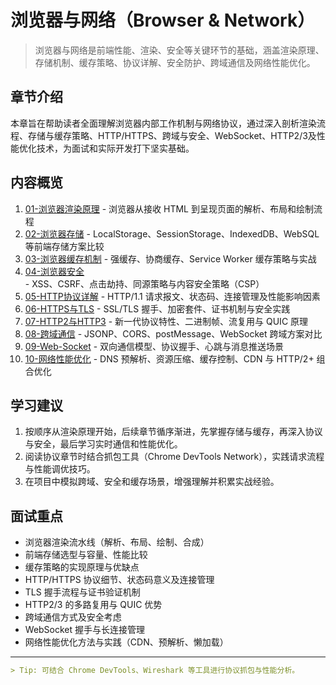 # 浏览器与网络（Browser & Network）

> 浏览器与网络是前端性能、渲染、安全等关键环节的基础，涵盖渲染原理、存储机制、缓存策略、协议详解、安全防护、跨域通信及网络性能优化。

## 章节介绍

本章旨在帮助读者全面理解浏览器内部工作机制与网络协议，通过深入剖析渲染流程、存储与缓存策略、HTTP/HTTPS、跨域与安全、WebSocket、HTTP2/3及性能优化技术，为面试和实际开发打下坚实基础。

## 内容概览

1. [01-浏览器渲染原理](./01-浏览器渲染原理.md) - 浏览器从接收 HTML 到呈现页面的解析、布局和绘制流程
2. [02-浏览器存储](./02-浏览器存储.md) - LocalStorage、SessionStorage、IndexedDB、WebSQL 等前端存储方案比较
3. [03-浏览器缓存机制](./03-浏览器缓存机制.md) - 强缓存、协商缓存、Service Worker 缓存策略与实战
4. [04-浏览器安全](./04-浏览器安全.md) - XSS、CSRF、点击劫持、同源策略与内容安全策略（CSP）
5. [05-HTTP协议详解](./05-HTTP协议详解.md) - HTTP/1.1 请求报文、状态码、连接管理及性能影响因素
6. [06-HTTPS与TLS](./06-HTTPS与TLS.md) - SSL/TLS 握手、加密套件、证书机制与安全实践
7. [07-HTTP2与HTTP3](./07-HTTP2与HTTP3.md) - 新一代协议特性、二进制帧、流复用与 QUIC 原理
8. [08-跨域通信](./08-跨域通信.md) - JSONP、CORS、postMessage、WebSocket 跨域方案对比
9. [09-Web-Socket](./09-Web-Socket.md) - 双向通信模型、协议握手、心跳与消息推送场景
10. [10-网络性能优化](./10-网络性能优化.md) - DNS 预解析、资源压缩、缓存控制、CDN 与 HTTP/2+ 组合优化

## 学习建议

1. 按顺序从渲染原理开始，后续章节循序渐进，先掌握存储与缓存，再深入协议与安全，最后学习实时通信和性能优化。
2. 阅读协议章节时结合抓包工具（Chrome DevTools Network），实践请求流程与性能调优技巧。
3. 在项目中模拟跨域、安全和缓存场景，增强理解并积累实战经验。

## 面试重点

- 浏览器渲染流水线（解析、布局、绘制、合成）
- 前端存储选型与容量、性能比较
- 缓存策略的实现原理与优缺点
- HTTP/HTTPS 协议细节、状态码意义及连接管理
- TLS 握手流程与证书验证机制
- HTTP2/3 的多路复用与 QUIC 优势
- 跨域通信方式及安全考虑
- WebSocket 握手与长连接管理
- 网络性能优化方法与实践（CDN、预解析、懒加载）

***

```markdown
> Tip: 可结合 Chrome DevTools、Wireshark 等工具进行协议抓包与性能分析。
```
